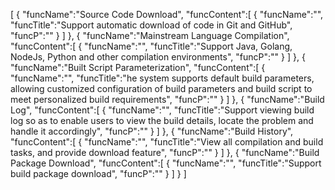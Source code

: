 [
	{
		"funcName":"Source Code Download",
		"funcContent":[
			{
				"funcName":"",
				"funcTitle":"Support automatic download of code in Git and GitHub",
				"funcP":""
			}
		]
	},
	{
		"funcName":"Mainstream Language Compilation",
		"funcContent":[
			{
				"funcName":"",
				"funcTitle":"Support Java, Golang, NodeJs, Python and other compilation environments",
				"funcP":""
			}
		]
	},
	{
		"funcName":"Built Script Parameterization",
		"funcContent":[
			{
				"funcName":"",
				"funcTitle":"he system supports default build parameters, allowing customized configuration of build parameters and build script to meet personalized build requirements",
				"funcP":""
			}
		]
	},
	{
		"funcName":"Build Log",
		"funcContent":[
			{
				"funcName":"",
				"funcTitle":"Support viewing build log so as to enable users to view the build details, locate the problem and handle it accordingly",
				"funcP":""
			}
		]
	},
	{
		"funcName":"Build History",
		"funcContent":[
			{
				"funcName":"",
				"funcTitle":"View all compilation and build tasks, and provide download feature",
				"funcP":""
			}
		]
	},
	{
		"funcName":"Build Package Download",
		"funcContent":[
			{
				"funcName":"",
				"funcTitle":"Support build package download",
				"funcP":""
			}
		]
	}
]